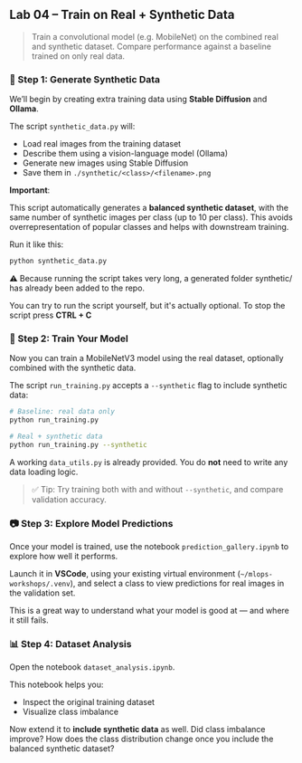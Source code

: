 
## Lab 04 – Train on Real + Synthetic Data

> Train a convolutional model (e.g. MobileNet) on the combined real and synthetic dataset. Compare performance against a baseline trained on only real data.

### 🧪 Step 1: Generate Synthetic Data

We’ll begin by creating extra training data using **Stable Diffusion** and **Ollama**.

The script `synthetic_data.py` will:

- Load real images from the training dataset
- Describe them using a vision-language model (Ollama)
- Generate new images using Stable Diffusion
- Save them in `./synthetic/<class>/<filename>.png`

**Important**:

This script automatically generates a **balanced synthetic dataset**, with the same number of synthetic images per class (up to 10 per class). This avoids overrepresentation of popular classes and helps with downstream training.

Run it like this:

```bash
python synthetic_data.py
````

⚠️  Because running the script takes very long, a generated folder synthetic/ has already been added to the repo.

You can try to run the script yourself, but it's actually optional. To stop the script press **CTRL + C**

### 🧠 Step 2: Train Your Model

Now you can train a MobileNetV3 model using the real dataset, optionally combined with the synthetic data.

The script `run_training.py` accepts a `--synthetic` flag to include synthetic data:

```bash
# Baseline: real data only
python run_training.py

# Real + synthetic data
python run_training.py --synthetic
```

A working `data_utils.py` is already provided. You do **not** need to write any data loading logic.

> ✅ Tip: Try training both with and without `--synthetic`, and compare validation accuracy.

### 📷 Step 3: Explore Model Predictions

Once your model is trained, use the notebook `prediction_gallery.ipynb` to explore how well it performs.

Launch it in **VSCode**, using your existing virtual environment (`~/mlops-workshops/.venv`), and select a class to view predictions for real images in the validation set.

This is a great way to understand what your model is good at — and where it still fails.

### 📊 Step 4: Dataset Analysis

Open the notebook `dataset_analysis.ipynb`.

This notebook helps you:

* Inspect the original training dataset
* Visualize class imbalance

Now extend it to **include synthetic data** as well. Did class imbalance improve?
How does the class distribution change once you include the balanced synthetic dataset?
